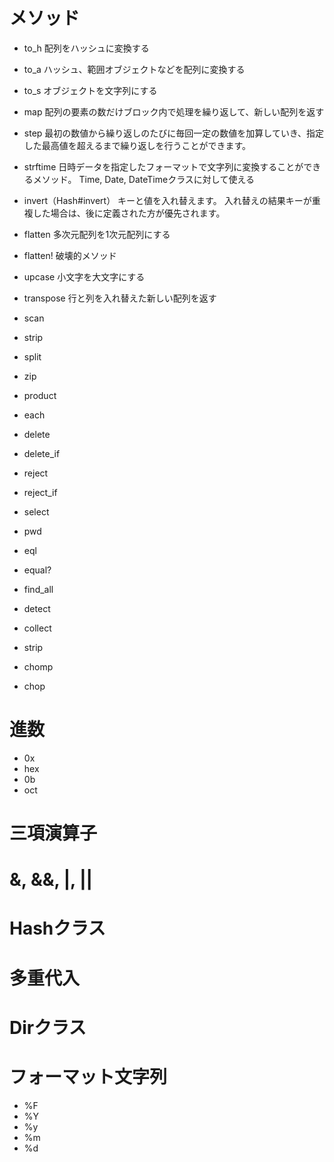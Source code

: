 # メソッド

- to_h
配列をハッシュに変換する

- to_a
ハッシュ、範囲オブジェクトなどを配列に変換する

- to_s
オブジェクトを文字列にする

- map
配列の要素の数だけブロック内で処理を繰り返して、新しい配列を返す

- step
最初の数値から繰り返しのたびに毎回一定の数値を加算していき、指定した最高値を超えるまで繰り返しを行うことができます。

- strftime
日時データを指定したフォーマットで文字列に変換することができるメソッド。
Time, Date, DateTimeクラスに対して使える

- invert（Hash#invert）
キーと値を入れ替えます。
入れ替えの結果キーが重複した場合は、後に定義された方が優先されます。

- flatten
多次元配列を1次元配列にする

- flatten!
破壊的メソッド

- upcase
小文字を大文字にする

- transpose
行と列を入れ替えた新しい配列を返す


- scan
- strip 
- split 
- zip 
- product
- each
- delete 
- delete_if 
- reject
- reject_if
- select
- pwd
- eql
- equal?
- find_all
- detect
- collect
- strip
- chomp
- chop

# 進数

- 0x
- hex
- 0b
- oct

# 三項演算子

# &, &&, |, ||

# Hashクラス

# 多重代入

# Dirクラス

# フォーマット文字列

- %F
- %Y
- %y
- %m
- %d